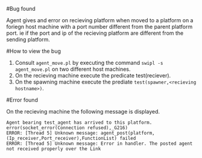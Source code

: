 #Bug found

Agent gives and error on recieving platform when moved to a platform on a foriegn host machine with a port number different from the parent platform port. ie if the port and ip of the recieving platform are different from the sending platform.

#How to view the bug

1. Consult `agent_move.pl` by executing the command `swipl -s agent_move.pl` on two different host machines.
2. On the recieving machine execute the predicate test(reciever).
3. On the spawning machine execute the prediate `test(spawner,<recieving hostname>)`.

#Error found

On the recieving machine the following message is displayed.
```
Agent bearing test_agent has arrived to this platform. 
error(socket_error(Connection refused),_G216)
ERROR: [Thread 5] Unknown message: agent_post(platform,(Ip_receiver,Port_receiver),FunctionList) failed
ERROR: [Thread 5] Unknown message: Error in handler. The posted agent not received properly over the Link


```


